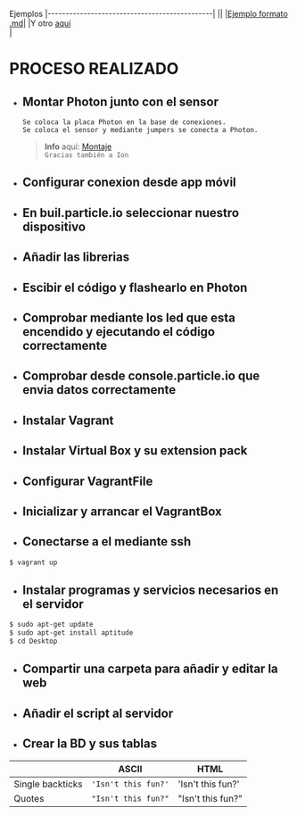 Ejemplos
|----------------------------------------------|
||
|[Ejemplo formato .md](https://stackedit.io/app)|
|Y otro [aquí](https://confluence.atlassian.com/bitbucketserver/markdown-syntax-guide-776639995.html)<br/>|

# PROCESO REALIZADO

- ## Montar Photon junto con el sensor
      Se coloca la placa Photon en la base de conexiones.
      Se coloca el sensor y mediante jumpers se conecta a Photon.
  > **Info** aquí: [Montaje](https://google.com)<br/>
    `Gracias también a Ion`
- ## Configurar conexion desde app móvil
- ## En buil.particle.io seleccionar nuestro dispositivo
- ## Añadir las librerias
- ## Escibir el código y flashearlo en Photon
- ## Comprobar mediante los led que esta encendido y ejecutando el código correctamente
- ## Comprobar desde console.particle.io que envia datos correctamente
- ## Instalar Vagrant
- ## Instalar Virtual Box y su extension pack

- ## Configurar VagrantFile
- ## Inicializar y arrancar el VagrantBox
- ## Conectarse a el mediante ssh
```sh
$ vagrant up
```
- ## Instalar programas y servicios necesarios en el servidor
```sh
$ sudo apt-get update
$ sudo apt-get install aptitude
$ cd Desktop
```
- ## Compartir una carpeta para añadir y editar la web
- ## Añadir el script al servidor
- ## Crear la BD y sus tablas
|                |ASCII                          |HTML                         |
|----------------|-------------------------------|-----------------------------|
|Single backticks|`'Isn't this fun?'`            |'Isn't this fun?'            |
|Quotes          |`"Isn't this fun?"`            |"Isn't this fun?"            |
